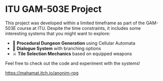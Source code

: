 # ITU GAM-503E Project

This project was developed within a limited timeframe as part of the GAM-503E course at ITU. Despite the time constraints, it includes some interesting systems that you might want to explore:

- 🧱 **Procedural Dungeon Generation** using Cellular Automata  
- 💬 **Dialogue System** with branching options  
- ⚔️ **Tile Selection Mechanics** based on equipped weapons

Feel free to check out the code and experiment with the systems!

https://mahamat.itch.io/anonim-rpg
